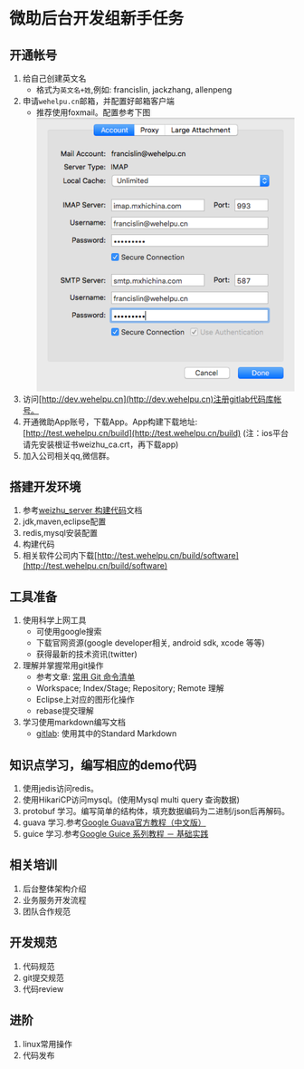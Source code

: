 # 微助后台开发组新手任务

## 开通帐号
1. 给自己创建英文名
    * 格式为`英文名+姓`,例如: francislin, jackzhang, allenpeng
2. 申请`wehelpu.cn`邮箱，并配置好邮箱客户端
    * 推荐使用foxmail。配置参考下图
    ![wehelpu_foxmail.png](img/wehelpu_foxmail.png)
3. 访问[http://dev.wehelpu.cn](http://dev.wehelpu.cn)注册gitlab代码库帐号。
4. 开通微助App账号，下载App。App构建下载地址: [http://test.wehelpu.cn/build](http://test.wehelpu.cn/build) (注：ios平台请先安装根证书weizhu_ca.crt，再下载app)
5. 加入公司相关qq,微信群。

## 搭建开发环境
1. 参考[weizhu_server 构建代码](build_src.md)文档
2. jdk,maven,eclipse配置
3. redis,mysql安装配置
4. 构建代码
5. 相关软件公司内下载[http://test.wehelpu.cn/build/software](http://test.wehelpu.cn/build/software)

## 工具准备
1. 使用科学上网工具
    * 可使用google搜索
    * 下载官网资源(google developer相关, android sdk, xcode 等等)
    * 获得最新的技术资讯(twitter)
2. 理解并掌握常用git操作
    * 参考文章: [常用 Git 命令清单](http://www.ruanyifeng.com/blog/2015/12/git-cheat-sheet.html)
    * Workspace; Index/Stage; Repository; Remote 理解
    * Eclipse上对应的图形化操作
    * rebase提交理解
3. 学习使用markdown编写文档
    * [gitlab](https://gitlab.com/help/markdown/markdown.md): 使用其中的Standard Markdown

## 知识点学习，编写相应的demo代码
1. 使用jedis访问redis。
2. 使用HikariCP访问mysql。(使用Mysql multi query 查询数据)
3. protobuf 学习。编写简单的结构体，填充数据编码为二进制/json后再解码。
4. guava 学习.参考[Google Guava官方教程（中文版）](http://ifeve.com/google-guava/)
5. guice 学习.参考[Google Guice 系列教程 － 基础实践](http://www.tuicool.com/articles/yqueqa)

## 相关培训
1. 后台整体架构介绍
2. 业务服务开发流程
3. 团队合作规范

## 开发规范
1. 代码规范
2. git提交规范
3. 代码review

## 进阶
1. linux常用操作
2. 代码发布
